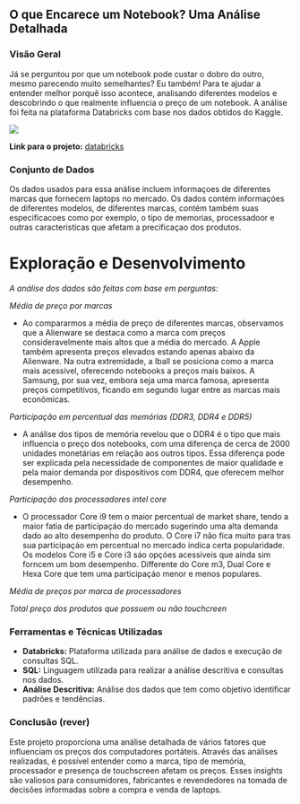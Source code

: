 ## O que Encarece um Notebook? Uma Análise Detalhada

### Visão Geral

Já se perguntou por que um notebook pode custar o dobro do outro, mesmo parecendo muito semelhantes? Eu também! Para te ajudar a entender melhor porquê isso acontece, analisando diferentes modelos e descobrindo o que realmente influencia o preço de um notebook. A análise foi feita na plataforma Databricks com base nos dados obtidos do Kaggle.


[![](laptopsales.gif)](https://github.com/user-attachments/assets/f3547ef1-88fa-4d64-afc8-0f1955e920a3)

**Link para o projeto:** [databricks](https://databricks-prod-cloudfront.cloud.databricks.com/public/4027ec902e239c93eaaa8714f173bcfc/1095832313552270/1432661428716512/1323315511525775/latest.html)


### Conjunto de Dados
Os dados usados para essa análise incluem informaçoes de diferentes marcas que fornecem laptops no mercado. Os dados contém informaçóes de diferentes modelos, de diferentes marcas, contém também suas especificacoes como por exemplo, o tipo de memorias, processadoor e outras caracteristicas que afetam a precificaçao dos produtos.

# Exploração e Desenvolvimento

*A análise dos dados são feitas com base em perguntas:*

*Média de preço por marcas*
- Ao compararmos a média de preço de diferentes marcas, observamos que a Alienware se destaca como a marca com preços consideravelmente mais altos que a média do mercado. A Apple também apresenta preços elevados estando apenas abaixo da Alienware. 
Na outra extremidade, a Iball se posiciona como a marca mais acessível, oferecendo notebooks a preços mais baixos. A Samsung, por sua vez, embora seja uma marca famosa, apresenta preços competitivos, ficando em segundo lugar entre as marcas mais econômicas.

*Participação em percentual das memórias (DDR3, DDR4 e DDR5)*
- A análise dos tipos de memória revelou que o DDR4 é o tipo que mais influencia o preço dos notebooks, com uma diferença de cerca de 2000 unidades monetárias em relação aos outros tipos. 
Essa diferença pode ser explicada pela necessidade de componentes de maior qualidade e pela maior demanda por dispositivos com DDR4, que oferecem melhor desempenho.

*Participação dos processadores intel core*
- O processador Core i9 tem o maior percentual de market share, tendo a maior fatia de participaçáo do mercado sugerindo uma alta demanda dado ao alto desempenho do produto. O Core i7 não fica muito para tras sua participaçáo em percentual no mercado indica certa popularidade.
Os modelos Core i5 e Core i3 sáo opçóes acessiveis que ainda sim forncem um bom desempenho. Differente do Core m3, Dual Core e Hexa Core que tem uma participaçáo menor e menos populares.

*Média de preços por marca de processadores*

*Total preço dos produtos que possuem ou não touchcreen*



### Ferramentas e Técnicas Utilizadas
- **Databricks:** Plataforma utilizada para análise de dados e execução de consultas SQL.
- **SQL:** Linguagem utilizada para realizar a análise descritiva e consultas nos dados.
- **Análise Descritiva:** Análise dos dados que tem como objetivo identificar padrões e tendências.

### Conclusão (rever)
Este projeto proporciona uma análise detalhada de vários fatores que influenciam os preços dos computadores portáteis. Através das análises realizadas, é possível entender como a marca, tipo de memória, processador e presença de touchscreen afetam os preços. Esses insights são valiosos para consumidores, fabricantes e revendedores na tomada de decisões informadas sobre a compra e venda de laptops.